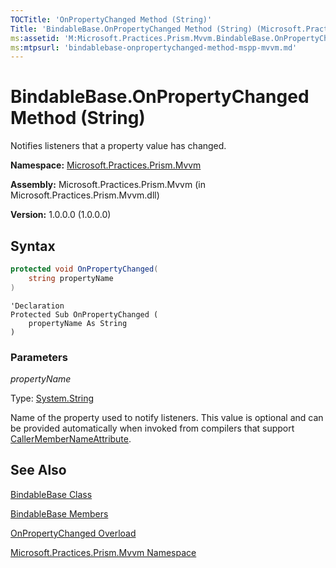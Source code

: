 ```yaml
---
TOCTitle: 'OnPropertyChanged Method (String)'
Title: 'BindableBase.OnPropertyChanged Method (String) (Microsoft.Practices.Prism.Mvvm)'
ms:assetid: 'M:Microsoft.Practices.Prism.Mvvm.BindableBase.OnPropertyChanged(System.String)'
ms:mtpsurl: 'bindablebase-onpropertychanged-method-mspp-mvvm.md'
---
```


# BindableBase.OnPropertyChanged Method (String)

Notifies listeners that a property value has changed.

**Namespace:** [Microsoft.Practices.Prism.Mvvm](/patterns-practices/reference/mspp-mvvm-namespace)

**Assembly:** Microsoft.Practices.Prism.Mvvm (in Microsoft.Practices.Prism.Mvvm.dll)

**Version:** 1.0.0.0 (1.0.0.0)

## Syntax
```C#
protected void OnPropertyChanged(
	string propertyName
)
```
```VB
'Declaration
Protected Sub OnPropertyChanged ( 
	propertyName As String
)
```

### Parameters

*propertyName*  

Type: [System.String](http://msdn2.microsoft.com/en-us/library/s1wwdcbf)

Name of the property used to notify listeners. This value is optional and can be provided automatically when invoked from compilers that support [CallerMemberNameAttribute](http://msdn2.microsoft.com/en-us/library/hh551816).

## See Also
[BindableBase Class](/patterns-practices/reference/bindablebase-class-mspp-mvvm)

[BindableBase Members](/patterns-practices/reference/bindablebase-members-mspp-mvvm)

[OnPropertyChanged Overload](/patterns-practices/reference/bindablebase-onpropertychanged-method-mspp-mvvm)

[Microsoft.Practices.Prism.Mvvm Namespace](/patterns-practices/reference/mspp-mvvm-namespace)